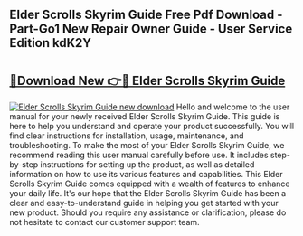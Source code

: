 ## Elder Scrolls Skyrim Guide Free Pdf Download - Part-Go1 New Repair Owner Guide - User Service Edition kdK2Y

# <h2><a href="http://bc71436.oget.top/?id=Elder+Scrolls+Skyrim+Guide">🔗Download New 👉🔴 Elder Scrolls Skyrim Guide</a></h2>

[![Elder Scrolls Skyrim Guide new download](https://i.imgur.com/5g1atiW.png)](http://bc71436.oget.top/?id=Elder+Scrolls+Skyrim+Guide)
Hello and welcome to the user manual for your newly received Elder Scrolls Skyrim Guide. This guide is here to help you understand and operate your product successfully. You will find clear instructions for installation, usage, maintenance, and troubleshooting. To make the most of your Elder Scrolls Skyrim Guide, we recommend reading this user manual carefully before use. It includes step-by-step instructions for setting up the product, as well as detailed information on how to use its various features and capabilities. This Elder Scrolls Skyrim Guide comes equipped with a wealth of features to enhance your daily life. It's our hope that the Elder Scrolls Skyrim Guide has been a clear and easy-to-understand guide in helping you get started with your new product. Should you require any assistance or clarification, please do not hesitate to contact our customer support team.
